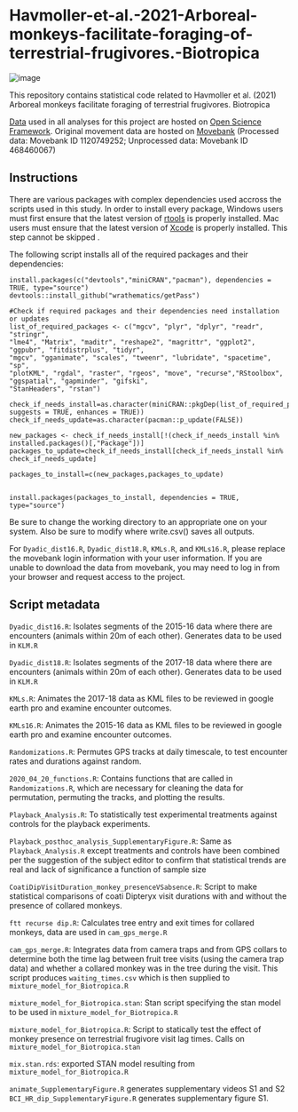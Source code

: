 # Havmoller-et-al.-2021-Arboreal-monkeys-facilitate-foraging-of-terrestrial-frugivores.-Biotropica
![image](https://user-images.githubusercontent.com/28358826/130823405-e2bda053-4831-4ec6-9e7c-0f2edbe9df4a.png)

This repository contains statistical code related to Havmoller et al. (2021) Arboreal monkeys facilitate foraging of terrestrial frugivores. Biotropica

[Data](https://osf.io/2adg5/) used in all analyses for this project are hosted on [Open Science Framework](https://osf.io/2adg5/). Original movement data are hosted on [Movebank](https://www.movebank.org/) (Processed data: Movebank ID 1120749252; Unprocessed data: Movebank ID 468460067)

## Instructions
There are various packages with complex dependencies used accross the scripts used in this study. In order to install every package, Windows users must first ensure that the latest version of [rtools](https://cran.r-project.org/bin/windows/Rtools/) is properly installed. Mac users must ensure that the latest version of [Xcode](https://developer.apple.com/xcode/) is properly installed.  This step cannot be skipped .

The following script installs all of the required packages and their dependencies:

```
install.packages(c("devtools","miniCRAN","pacman"), dependencies = TRUE, type="source") 
devtools::install_github("wrathematics/getPass")

#Check if required packages and their dependencies need installation or updates
list_of_required_packages <- c("mgcv", "plyr", "dplyr", "readr", "stringr", 
"lme4", "Matrix", "maditr", "reshape2", "magrittr", "ggplot2", "ggpubr", "fitdistrplus", "tidyr", 
"mgcv", "gganimate", "scales", "tweenr", "lubridate", "spacetime", "sp", 
"plotKML", "rgdal", "raster", "rgeos", "move", "recurse","RStoolbox", "ggspatial", "gapminder", "gifski", 
"StanHeaders", "rstan")

check_if_needs_install=as.character(miniCRAN::pkgDep(list_of_required_packages, suggests = TRUE, enhances = TRUE))
check_if_needs_update=as.character(pacman::p_update(FALSE))

new_packages <- check_if_needs_install[!(check_if_needs_install %in% installed.packages()[,"Package"])]
packages_to_update=check_if_needs_install[check_if_needs_install %in% check_if_needs_update]

packages_to_install=c(new_packages,packages_to_update)


install.packages(packages_to_install, dependencies = TRUE, type="source")
```


Be sure to change the working directory to an appropriate one on your system. Also be sure to modify where write.csv() saves all outputs. 

For ```Dyadic_dist16.R```, ```Dyadic_dist18.R```, ```KMLs.R```, and ```KMLs16.R```, please replace the movebank login information with your user information. If you are unable to download the data from movebank, you may need to log in from your browser and request access to the project. 


## Script metadata

```Dyadic_dist16.R```: Isolates segments of the 2015-16 data where there are encounters (animals within 20m of each other). Generates data to be used in ```KLM.R```

```Dyadic_dist18.R```: Isolates segments of the 2017-18 data where there are encounters (animals within 20m of each other). Generates data to be used in ```KLM.R```

```KMLs.R```: Animates the 2017-18 data as KML files to be reviewed in google earth pro and examine encounter outcomes.

```KMLs16.R```: Animates the 2015-16 data as KML files to be reviewed in google earth pro and examine encounter outcomes.

```Randomizations.R```: Permutes GPS tracks at daily timescale, to test encounter rates and durations against random. 

```2020_04_20_functions.R```: Contains functions that are called in ```Randomizations.R```, which are necessary for cleaning the data for permutation, permuting the tracks, and plotting the results.

```Playback_Analysis.R```: To statistically test experimental treatments against controls for the playback experiments. 

```Playback_posthoc_analysis_SupplementaryFigure.R```: Same as ```Playback_Analysis.R``` except treatments and controls have been combined per the suggestion of the subject editor to confirm that statistical trends are real and lack of significance a function of sample size

```CoatiDipVisitDuration_monkey_presenceVSabsence.R```: Script to make statistical comparisons of coati Dipteryx visit durations with and without the presence of collared monkeys.

```ftt recurse dip.R```: Calculates tree entry and exit times for collared monkeys, data are used in ```cam_gps_merge.R```

```cam_gps_merge.R```: Integrates data from camera traps and from GPS collars to determine both the time lag between fruit tree visits (using the camera trap data) and whether a collared monkey was in the tree during the visit. This script produces ```waiting_times.csv``` which is then supplied to ```mixture_model_for_Biotropica.R```

```mixture_model_for_Biotropica.stan```: Stan script specifying the stan model to be used in ```mixture_model_for_Biotropica.R```

```mixture_model_for_Biotropica.R```: Script to statically test the effect of monkey presence on terrestrial frugivore visit lag times. Calls on ```mixture_model_for_Biotropica.stan``` 

```mix.stan.rds```: exported STAN model resulting from ```mixture_model_for_Biotropica.R```

```animate_SupplementaryFigure.R``` generates supplementary videos S1 and S2
```BCI_HR_dip_SupplementaryFigure.R``` generates supplementary figure S1.

